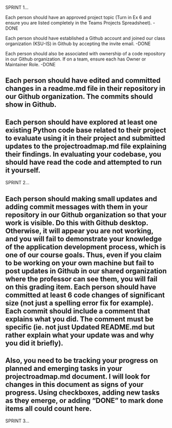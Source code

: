 SPRINT 1...

Each person should have an approved project topic (Turn in Ex 6 and ensure you are listed completely in the Teams Projects Spreadsheet).
  -DONE
  
Each person should have established a Github account and joined our class organization (KSU-IS) in Github by accepting the invite email.
  -DONE
  
Each person should also be associated with ownership of a code repository in our Github organization. If on a team, ensure each has Owner or Maintainer Role.
  -DONE
  
Each person should have edited and committed changes in a readme.md file in their repository in our Github organization. The commits should show in Github.
  -
  
Each person should have explored at least one existing Python code base related to their project to evaluate using it in their project and submitted updates to the projectroadmap.md file explaining their findings. In evaluating your codebase, you should have read the code and attempted to run it yourself.
  -
  

SPRINT 2...

Each person should making small updates and adding commit messages with them in your repository in our Github organization so that your work is visible. Do this with Github desktop. Otherwise, it will appear you are not working, and you will fail to demonstrate your knowledge of the application development process, which is one of our course goals. Thus, even if you claim to be working on your own machine but fail to post updates in Github in our shared organization where the professor can see them, you will fail on this grading item. Each person should have committed at least 6 code changes of significant size (not just a spelling error fix for example). Each commit should include a comment that explains what you did. The comment must be specific (ie. not just Updated README.md but rather explain what your update was and why you did it briefly).
- 

Also, you need to be tracking your progress on planned and emerging tasks in your projectroadmap.md document. I will look for changes in this document as signs of your progress. Using checkboxes, adding new tasks as they emerge, or adding “DONE” to mark done items all could count here.
- 


SPRINT 3...
